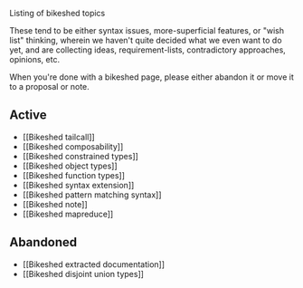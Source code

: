Listing of bikeshed topics

These tend to be either syntax issues, more-superficial features, or "wish list" thinking, wherein we haven't quite decided what we even want to do yet, and are collecting ideas, requirement-lists, contradictory approaches, opinions, etc.

When you're done with a bikeshed page, please either abandon it or move it to a proposal or note.

## Active

* [[Bikeshed tailcall]]
* [[Bikeshed composability]]
* [[Bikeshed constrained types]]
* [[Bikeshed object types]]
* [[Bikeshed function types]]
* [[Bikeshed syntax extension]]
* [[Bikeshed pattern matching syntax]]
* [[Bikeshed note]]
* [[Bikeshed mapreduce]]

## Abandoned

* [[Bikeshed extracted documentation]]
* [[Bikeshed disjoint union types]]
